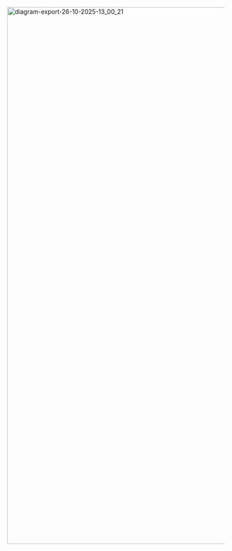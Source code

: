 <img width="3703" height="1244" alt="diagram-export-26-10-2025-13_00_21" src="https://github.com/user-attachments/assets/645382c5-c846-451f-947f-c3069b4779e1" />
